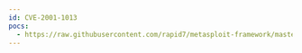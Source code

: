 ```yaml
---
id: CVE-2001-1013
pocs:
  - https://raw.githubusercontent.com/rapid7/metasploit-framework/master/modules/auxiliary/scanner/http/apache_userdir_enum.rb
---
```

